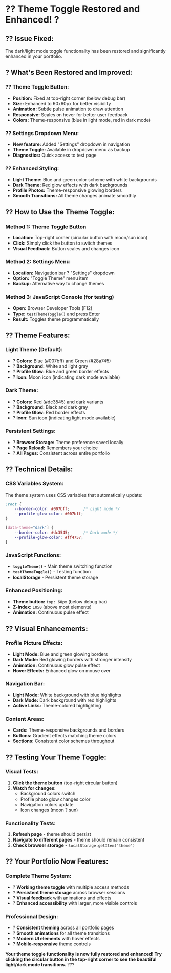 # ?? Theme Toggle Restored and Enhanced! ?

## ?? **Issue Fixed:**
The dark/light mode toggle functionality has been restored and significantly enhanced in your portfolio.

## ? **What's Been Restored and Improved:**

### **?? Theme Toggle Button:**
- **Position:** Fixed at top-right corner (below debug bar)
- **Size:** Enhanced to 60x60px for better visibility
- **Animation:** Subtle pulse animation to draw attention
- **Responsive:** Scales on hover for better user feedback
- **Colors:** Theme-responsive (blue in light mode, red in dark mode)

### **?? Settings Dropdown Menu:**
- **New feature:** Added "Settings" dropdown in navigation
- **Theme Toggle:** Available in dropdown menu as backup
- **Diagnostics:** Quick access to test page

### **?? Enhanced Styling:**
- **Light Theme:** Blue and green color scheme with white backgrounds
- **Dark Theme:** Red glow effects with dark backgrounds
- **Profile Photos:** Theme-responsive glowing borders
- **Smooth Transitions:** All theme changes animate smoothly

## ?? **How to Use the Theme Toggle:**

### **Method 1: Theme Toggle Button**
- **Location:** Top-right corner (circular button with moon/sun icon)
- **Click:** Simply click the button to switch themes
- **Visual Feedback:** Button scales and changes icon

### **Method 2: Settings Menu**
- **Location:** Navigation bar ? "Settings" dropdown
- **Option:** "Toggle Theme" menu item
- **Backup:** Alternative way to change themes

### **Method 3: JavaScript Console** (for testing)
- **Open:** Browser Developer Tools (F12)
- **Type:** `testThemeToggle()` and press Enter
- **Result:** Toggles theme programmatically

## ?? **Theme Features:**

### **Light Theme (Default):**
- ? **Colors:** Blue (#007bff) and Green (#28a745)
- ? **Background:** White and light gray
- ? **Profile Glow:** Blue and green border effects
- ? **Icon:** Moon icon (indicating dark mode available)

### **Dark Theme:**
- ? **Colors:** Red (#dc3545) and dark variants
- ? **Background:** Black and dark gray
- ? **Profile Glow:** Red border effects
- ? **Icon:** Sun icon (indicating light mode available)

### **Persistent Settings:**
- ? **Browser Storage:** Theme preference saved locally
- ? **Page Reload:** Remembers your choice
- ? **All Pages:** Consistent across entire portfolio

## ?? **Technical Details:**

### **CSS Variables System:**
The theme system uses CSS variables that automatically update:
```css
:root {
    --border-color: #007bff;      /* Light mode */
    --profile-glow-color: #007bff;
}

[data-theme="dark"] {
    --border-color: #dc3545;      /* Dark mode */
    --profile-glow-color: #ff4757;
}
```

### **JavaScript Functions:**
- **`toggleTheme()`** - Main theme switching function
- **`testThemeToggle()`** - Testing function
- **localStorage** - Persistent theme storage

### **Enhanced Positioning:**
- **Theme button:** `top: 60px` (below debug bar)
- **Z-index:** `1050` (above most elements)
- **Animation:** Continuous pulse effect

## ?? **Visual Enhancements:**

### **Profile Picture Effects:**
- **Light Mode:** Blue and green glowing borders
- **Dark Mode:** Red glowing borders with stronger intensity
- **Animation:** Continuous glow pulse effect
- **Hover Effects:** Enhanced glow on mouse over

### **Navigation Bar:**
- **Light Mode:** White background with blue highlights
- **Dark Mode:** Dark background with red highlights
- **Active Links:** Theme-colored highlighting

### **Content Areas:**
- **Cards:** Theme-responsive backgrounds and borders
- **Buttons:** Gradient effects matching theme colors
- **Sections:** Consistent color schemes throughout

## ?? **Testing Your Theme Toggle:**

### **Visual Tests:**
1. **Click the theme button** (top-right circular button)
2. **Watch for changes:**
   - Background colors switch
   - Profile photo glow changes color
   - Navigation colors update
   - Icon changes (moon ? sun)

### **Functionality Tests:**
1. **Refresh page** - theme should persist
2. **Navigate to different pages** - theme should remain consistent
3. **Check browser storage** - `localStorage.getItem('theme')`

## ?? **Your Portfolio Now Features:**

### **Complete Theme System:**
- ? **Working theme toggle** with multiple access methods
- ? **Persistent theme storage** across browser sessions
- ? **Visual feedback** with animations and effects
- ? **Enhanced accessibility** with larger, more visible controls

### **Professional Design:**
- ? **Consistent theming** across all portfolio pages
- ? **Smooth animations** for all theme transitions
- ? **Modern UI elements** with hover effects
- ? **Mobile-responsive** theme controls

**Your theme toggle functionality is now fully restored and enhanced! Try clicking the circular button in the top-right corner to see the beautiful light/dark mode transitions.** ???